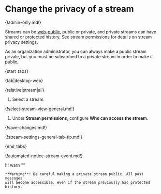 # Change the privacy of a stream

{!admin-only.md!}

Streams can be [web-public](/help/public-access-option), public or private,
and private streams can have shared or protected history.
See [stream permissions](/help/stream-permissions) for
details on stream privacy settings.

As an organization administrator, you can always make a public stream
private, but you must be subscribed to a private stream in order to make it
public.

{start_tabs}

{tab|desktop-web}

{relative|stream|all}

1. Select a stream.

{!select-stream-view-general.md!}

1. Under **Stream permissions**, configure **Who can access the stream**.

{!save-changes.md!}

{!stream-settings-general-tab-tip.md!}

{end_tabs}

{!automated-notice-stream-event.md!}

!!! warn ""

    **Warning**: Be careful making a private stream public. All past messages
    will become accessible, even if the stream previously had protected history.
